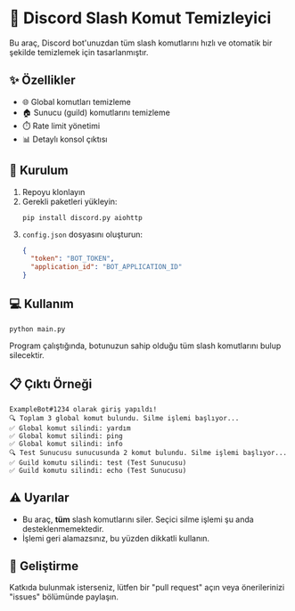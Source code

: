 # 🧹 Discord Slash Komut Temizleyici

Bu araç, Discord bot'unuzdan tüm slash komutlarını hızlı ve otomatik bir şekilde temizlemek için tasarlanmıştır.

## ✨ Özellikler

- 🌐 Global komutları temizleme
- 🏠 Sunucu (guild) komutlarını temizleme
- ⏱️ Rate limit yönetimi
- 📊 Detaylı konsol çıktısı

## 🚀 Kurulum

1. Repoyu klonlayın
2. Gerekli paketleri yükleyin:
   ```
   pip install discord.py aiohttp
   ```
3. `config.json` dosyasını oluşturun:
   ```json
   {
     "token": "BOT_TOKEN",
     "application_id": "BOT_APPLICATION_ID"
   }
   ```

## 💻 Kullanım

```
python main.py
```

Program çalıştığında, botunuzun sahip olduğu tüm slash komutlarını bulup silecektir.

## 📋 Çıktı Örneği

```
ExampleBot#1234 olarak giriş yapıldı!
🔍 Toplam 3 global komut bulundu. Silme işlemi başlıyor...
✅ Global komut silindi: yardım
✅ Global komut silindi: ping
✅ Global komut silindi: info
🔍 Test Sunucusu sunucusunda 2 komut bulundu. Silme işlemi başlıyor...
✅ Guild komutu silindi: test (Test Sunucusu)
✅ Guild komutu silindi: echo (Test Sunucusu)
```

## ⚠️ Uyarılar

- Bu araç, **tüm** slash komutlarını siler. Seçici silme işlemi şu anda desteklenmemektedir.
- İşlemi geri alamazsınız, bu yüzden dikkatli kullanın.

## 🔧 Geliştirme

Katkıda bulunmak isterseniz, lütfen bir "pull request" açın veya önerilerinizi "issues" bölümünde paylaşın. 
